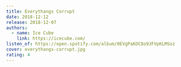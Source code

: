 ```yaml
---
title: Everythangs Corrupt
date: 2018-12-12
release: 2018-12-07
authors:
  - name: Ice Cube
    link: https://icecube.com/
listen_of: https://open.spotify.com/album/0EVgPaKOC8o9JFVpKLMSoz
cover: everythangs-corrupt.jpg
rating: 4
---
```

